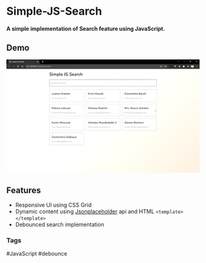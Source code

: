 # Simple-JS-Search
#### A simple implementation of Search feature using JavaScript.
## Demo
![](./media/demo.gif)
## Features
- Responsive UI using CSS Grid
- Dynamic content using [Jsonplaceholder](https://jsonplaceholder.typicode.com/) api and HTML ```<template></template>```
- Debounced search implementation

### Tags
\#JavaScript \#debounce
